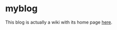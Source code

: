 # myblog

This blog is actually a wiki with its home page [here](https://github.com/aubreymoore/myblog/wiki).
